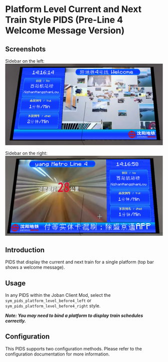 # Platform Level Current and Next Train Style PIDS (Pre-Line 4 Welcome Message Version)

## Screenshots

Sidebar on the left:
![pids_platform_level_before4_left.png](../../pics/pids_platform_level_before4_left.png)

Sidebar on the right:
![pids_platform_level_before4_right.png](../../pics/pids_platform_level_before4_right.png)

## Introduction

PIDS that display the current and next train for a single platform (top bar shows a welcome message).

## Usage

In any PIDS within the Joban Client Mod, select the `sym_pids_platform_level_before4_left` or `sym_pids_platform_level_before4_right` style.

___Note: You may need to bind a platform to display train schedules correctly.___

## Configuration

This PIDS supports two configuration methods. Please refer to the configuration documentation for more information.

